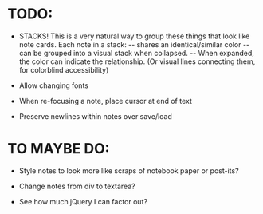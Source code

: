 TODO:
=====

* STACKS!  This is a very natural way to group these things that look like
    note cards.  Each note in a stack:
      -- shares an identical/similar color
      -- can be grouped into a visual stack when collapsed.
      -- When expanded, the color can indicate the relationship.  (Or visual
      lines connecting them, for colorblind accessibility)

* Allow changing fonts

* When re-focusing a note, place cursor at end of text

* Preserve newlines within notes over save/load

TO MAYBE DO:
============

* Style notes to look more like scraps of notebook paper or post-its?

* Change notes from div to textarea?

* See how much jQuery I can factor out?
